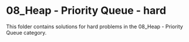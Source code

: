 # 08_Heap - Priority Queue - hard
This folder contains solutions for hard problems in the 08_Heap - Priority Queue category.
